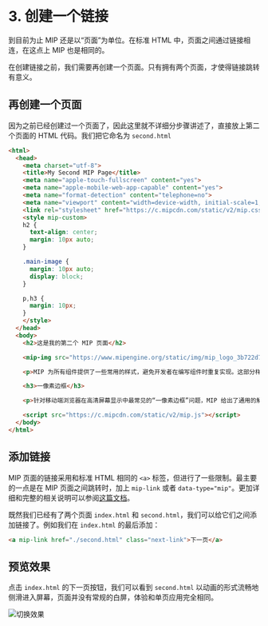 # 3. 创建一个链接

到目前为止 MIP 还是以“页面”为单位。在标准 HTML 中，页面之间通过链接相连，在这点上 MIP 也是相同的。

在创建链接之前，我们需要再创建一个页面。只有拥有两个页面，才使得链接跳转有意义。

## 再创建一个页面

因为之前已经创建过一个页面了，因此这里就不详细分步骤讲述了，直接放上第二个页面的 HTML 代码。我们把它命名为 `second.html`

```html
<html>
  <head>
    <meta charset="utf-8">
    <title>My Second MIP Page</title>
    <meta name="apple-touch-fullscreen" content="yes">
    <meta name="apple-mobile-web-app-capable" content="yes">
    <meta name="format-detection" content="telephone=no">
    <meta name="viewport" content="width=device-width, initial-scale=1, minimum-scale=1, maximum-scale=1, user-scalable=no">
    <link rel="stylesheet" href="https://c.mipcdn.com/static/v2/mip.css">
    <style mip-custom>
    h2 {
      text-align: center;
      margin: 10px auto;
    }

    .main-image {
      margin: 10px auto;
      display: block;
    }

    p,h3 {
      margin: 10px;
    }
    </style>
  </head>
  <body>
    <h2>这是我的第二个 MIP 页面</h2>

    <mip-img src="https://www.mipengine.org/static/img/mip_logo_3b722d7.png" width="300" height="300" class="main-image"></mip-img>

    <p>MIP 为所有组件提供了一些常用的样式，避免开发者在编写组件时重复实现。这部分样式会在以后的迭代中逐步完善，敬请开发者们关注。</p>

    <h3>一像素边框</h3>

    <p>针对移动端浏览器在高清屏幕显示中最常见的“一像素边框”问题，MIP 给出了通用的解决方案。开发者只需要引入固定的类名即可绘制出真实的一像素边框。</p>

    <script src="https://c.mipcdn.com/static/v2/mip.js"></script>
  </body>
</html>
```

## 添加链接

MIP 页面的链接采用和标准 HTML 相同的 `<a>` 标签，但进行了一些限制。最主要的一点是在 MIP 页面之间跳转时，加上 `mip-link` 或者 `data-type="mip"`。更加详细和完整的相关说明可以参阅[这篇文档](../../guide/all-sites-mip/structure.md)。

既然我们已经有了两个页面 `index.html` 和 `second.html`，我们可以给它们之间添加链接了。例如我们在 `index.html` 的最后添加：

```html
<a mip-link href="./second.html" class="next-link">下一页</a>
```

## 预览效果

点击 `index.html` 的下一页按钮，我们可以看到 `second.html` 以动画的形式流畅地侧滑进入屏幕，页面并没有常规的白屏，体验和单页应用完全相同。

![切换效果](https://gss0.baidu.com/9rkZbzqaKgQUohGko9WTAnF6hhy/assets/mip/codelab/shell/transition-forward.png)
